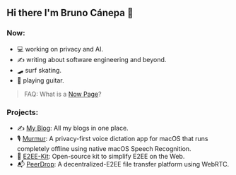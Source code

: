 ## Hi there I'm Bruno Cánepa 👋

### Now: 
- 💻 working on privacy and AI.
- ✍️ writing about software engineering and beyond.
- 🛹 surf skating.
- 🎸 playing guitar.

> FAQ: What is a [Now Page](https://nownownow.com/about)?

### Projects:
- ✍️ [My Blog](https://github.com/bruncanepa/blog): All my blogs in one place.
- 🎙️ [Murmur](https://github.com/bruncanepa/murmur): A privacy-first voice dictation app for macOS that runs completely offline using native macOS Speech Recognition.
- 🔐 [E2EE-Kit](https://github.com/bruncanepa/e2ee-kit): Open-source kit to simplify E2EE on the Web.
- 📬 [PeerDrop](https://github.com/bruncanepa/peer-drop): A decentralized-E2EE file transfer platform using WebRTC.
